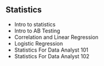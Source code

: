 Statistics
-

- Intro to statistics
- Intro to AB Testing
- Correlation and Linear Regression
- Logistic Regression
- Statistics For Data Analyst 101
- Statistics For Data Analyst 102
